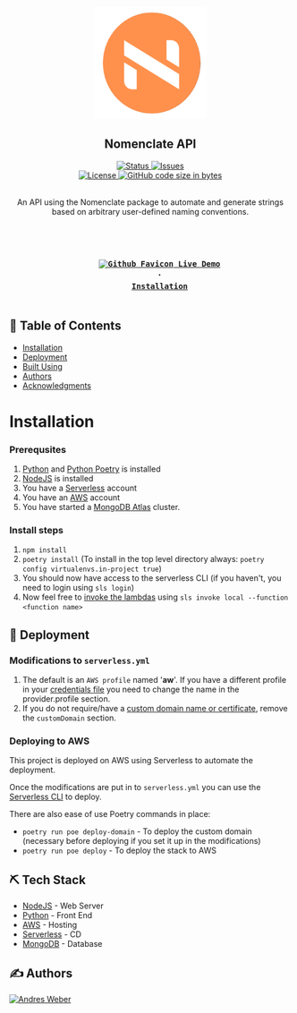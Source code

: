 <p align="center">
    <img width=200px height=200px src="/docs/logo.png" alt="nomenclate logo">
</p>

<h2 align="center">Nomenclate API</h2>

<div align="center">
    <a href="https://github.com/AndresMWeber/nomenclate-api-python">
        <img alt="Status" src="https://img.shields.io/badge/status-active-success.svg" />
    </a>
    <a href="https://github.com/AndresMWeber/nomenclate-api-python/issues">
        <img alt="Issues" src="https://img.shields.io/github/issues/andresmweber/nomenclate-api-python.svg" />
    </a>
    <br />
    <a href="https://github.com/AndresMWeber/nomenclate-api-python/blob/master/LICENSE">
        <img alt="License" src="https://img.shields.io/badge/License-BSD%203--Clause-blue.svg" />
    </a>
    <a href=".">
        <img alt="GitHub code size in bytes" src="https://img.shields.io/github/languages/code-size/andresmweber/nomenclate-api-python" />
    </a>
</div>
<br />

<p align="center">
An API using the Nomenclate package to automate and generate strings based on arbitrary user-defined naming conventions.
</p>

<br />

<h3 align="center">
    <code>
    <a href="https://nom-api.andresmweber.com/"><img width=14px alt="Github Favicon" src="https://aws.amazon.com/favicon.ico" /> Live Demo</a>
    ·
    <a href="#installation">Installation</a>
    </code>
</h3>

## 📝 Table of Contents

- [Installation](#installation)
- [Deployment](#deployment)
- [Built Using](#tech)
- [Authors](#authors)
- [Acknowledgments](#acknowledgement)

# Installation

### Prerequsites

1. [Python](https://www.python.org/) and [Python Poetry](https://python-poetry.org/) is installed
2. [NodeJS](https://www.nodejs.org/) is installed
3. You have a [Serverless](https://www.serverless.com/) account
4. You have an [AWS](https://aws.amazon.com/) account
5. You have started a [MongoDB Atlas](https://www.mongodb.com/) cluster.

### Install steps
1. `npm install`  
2. `poetry install` (To install in the top level directory always: `poetry config virtualenvs.in-project true`)
3. You should now have access to the serverless CLI (if you haven't, you need to login using `sls login`)
4. Now feel free to [invoke the lambdas](https://www.serverless.com/framework/docs/providers/aws/cli-reference/invoke-local/) using `sls invoke local --function <function name>`

## 🚀 Deployment <a name = "deployment"></a>

### Modifications to `serverless.yml`
1. The default is an `AWS profile` named '**aw**'.  If you have a different profile in your [credentials file](https://docs.aws.amazon.com/cli/latest/userguide/cli-configure-files.html) you need to change the name in the provider.profile section.
2. If you do not require/have a [custom domain name or certificate](https://www.serverless.com/blog/serverless-api-gateway-domain), remove the `customDomain` section.

### Deploying to AWS

This project is deployed on AWS using Serverless to automate the deployment.

Once the modifications are put in to `serverless.yml` you can use the [Serverless CLI](https://www.serverless.com/framework/docs/providers/aws/cli-reference/) to deploy.

There are also ease of use Poetry commands in place:
- `poetry run poe deploy-domain` - To deploy the custom domain (necessary before deploying if you set it up in the modifications)
- `poetry run poe deploy` - To deploy the stack to AWS


## ⛏️ Tech Stack <a name = "tech"></a>

- [NodeJS](https://www.nodejs.org/) - Web Server
- [Python](https://www.python.org/) - Front End
- [AWS](https://aws.amazon.com/) - Hosting
- [Serverless](https://www.serverless.com/) - CD
- [MongoDB](https://www.mongodb.com/) - Database

## ✍️ Authors <a name = "authors"></a>

<a href="https://github.com/andresmweber/">
    <img title="Andres Weber" src="https://github.com/andresmweber.png" height="50px">
</a>
